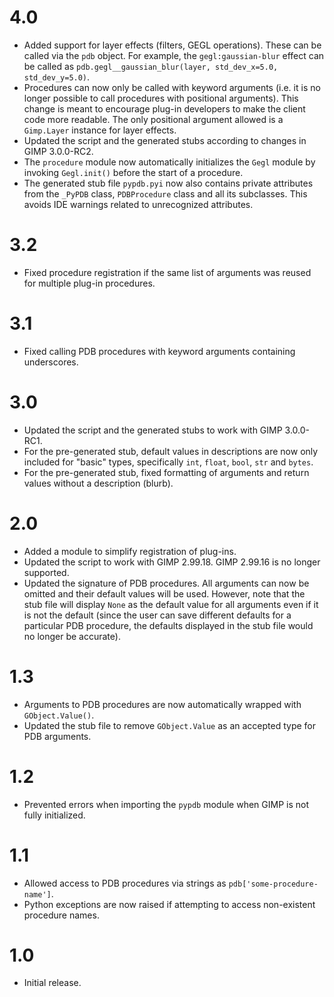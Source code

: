 4.0
===

* Added support for layer effects (filters, GEGL operations). These can be called via the `pdb` object. For example, the `gegl:gaussian-blur` effect can be called as `pdb.gegl__gaussian_blur(layer, std_dev_x=5.0, std_dev_y=5.0)`.
* Procedures can now only be called with keyword arguments (i.e. it is no longer possible to call procedures with positional arguments). This change is meant to encourage plug-in developers to make the client code more readable. The only positional argument allowed is a `Gimp.Layer` instance for layer effects.
* Updated the script and the generated stubs according to changes in GIMP 3.0.0-RC2.
* The `procedure` module now automatically initializes the `Gegl` module by invoking `Gegl.init()` before the start of a procedure.
* The generated stub file `pypdb.pyi` now also contains private attributes from the `_PyPDB` class, `PDBProcedure` class and all its subclasses. This avoids IDE warnings related to unrecognized attributes.


3.2
===

* Fixed procedure registration if the same list of arguments was reused for multiple plug-in procedures.


3.1
===

* Fixed calling PDB procedures with keyword arguments containing underscores.


3.0
===

* Updated the script and the generated stubs to work with GIMP 3.0.0-RC1.
* For the pre-generated stub, default values in descriptions are now only included for "basic" types, specifically `int`, `float`, `bool`, `str` and `bytes`.
* For the pre-generated stub, fixed formatting of arguments and return values without a description (blurb).


2.0
===

* Added a module to simplify registration of plug-ins.
* Updated the script to work with GIMP 2.99.18. GIMP 2.99.16 is no longer supported.
* Updated the signature of PDB procedures. All arguments can now be omitted and their default values will be used. However, note that the stub file will display `None` as the default value for all arguments even if it is not the default (since the user can save different defaults for a particular PDB procedure, the defaults displayed in the stub file would no longer be accurate).

1.3
===

* Arguments to PDB procedures are now automatically wrapped with `GObject.Value()`.
* Updated the stub file to remove `GObject.Value` as an accepted type for PDB arguments.

1.2
===

* Prevented errors when importing the `pypdb` module when GIMP is not fully initialized.


1.1
===

* Allowed access to PDB procedures via strings as `pdb['some-procedure-name']`.
* Python exceptions are now raised if attempting to access non-existent procedure names.


1.0
===

* Initial release.
